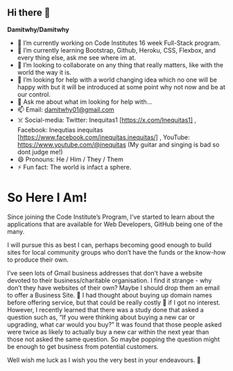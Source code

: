 ## Hi there 👋


**Damitwhy/Damitwhy**

- 🔭 I’m currently working on Code Institutes 16 week Full-Stack program.
- 🌱 I’m currently learning Bootstrap, Github, Heroku, CSS, Flexbox, and every thing else, ask me see where im at.
- 👯 I’m looking to collaborate on any thing that really matters, like with the world the way it is.
- 🤔 I’m looking for help with a world changing idea which no one will be happy with but it will be introduced at some point why not now and be at our control.
- 💬 Ask me about what im looking for help with...
- 📫 Email: damitwhy01@gmail.com
- ☠️ Social-media: Twitter: Inequitas1 [https://x.com/Inequitas1] , Facebook: Inequtias inequitas [https://www.facebook.com/inequitas.inequitas/] , YouTube: https://www.youtube.com/@inequitas (My guitar and singing is bad so dont judge me!)
- 😄 Pronouns: He / Him / They / Them
- ⚡ Fun fact: The world is infact a sphere.

# So Here I Am!

Since joining the Code Institute’s Program, I’ve started to learn about the applications that are available for Web Developers, GitHub being one of the many.

I will pursue this as best I can, perhaps becoming good enough to build sites for local community groups who don’t have the funds or the know-how to produce their own.

I’ve seen lots of Gmail business addresses that don’t have a website devoted to their business/charitable organisation. I find it strange - why don’t they have websites of their own? Maybe I should drop them an email to offer a Business Site. 🙊 I had thought about buying up domain names before offering service, but that could be really costly 🙉 if I got no interest. However, I recently learned that there was a study done that asked a question such as, “If you were thinking about buying a new car or upgrading, what car would you buy?” It was found that those people asked were twice as likely to actually buy a new car within the next year than those not asked the same question. So maybe popping the question might be enough to get business from potential customers.

Well wish me luck as I wish you the very best in your endeavours. 🤟
